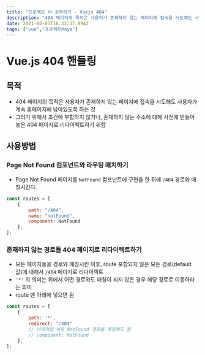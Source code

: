 ```yaml
---
title: "프로젝트 더 공부하기 - Vuejs 404"
description: "404 페이지의 목적은 사용자가 존재하지 않는 페이지에 접속을 시도해도 사용자가 계속 홈페이지에 남아있도록 하는 것그러기 위해서 조건에 부합하지 않거나, 존재하지 않는 주소에 대해 사전에 만들어 놓은 404 페이지로 리다이렉트하기 위함Page Not Found 페이지를"
date: 2021-06-05T16:33:37.894Z
tags: ["vue","프로젝트Moya"]
---
```


# Vue.js 404 핸들링

## 목적

- 404 페이지의 목적은 사용자가 존재하지 않는 페이지에 접속을 시도해도 사용자가 계속 홈페이지에 남아있도록 하는 것
- 그러기 위해서 조건에 부합하지 않거나, 존재하지 않는 주소에 대해 사전에 만들어 놓은 404 페이지로 리다이렉트하기 위함



## 사용방법

### Page Not Found 컴포넌트와 라우팅 매치하기

- Page Not Found 페이지를 `NotFound` 컴포넌트에 구현을 한 뒤에 `/404` 경로와 매칭시킨다.

```javascript
const routes = [
    {
        path: "/404",
        name: "notFound",
        component: NotFound
    },
];
```



### 존재하지 않는 경로들 404 페이지로 리다이렉트하기

- 모든 페이지들을 경로와 매칭시킨 이후, route 포함되지 않은 모든 경로(default 값)에 대해서 `/404` 페이지로 리다이렉트
- `'*'` 의 의미는 위에서 어떤 경로와도 매칭이 되지 않은 경우 해당 경로로 이동하라는 의미
- route 맨 아래에 넣으면 됨

```javascript
const routes = [
    {
        path: '*',
        redirect: "/404"
      	// 아래처럼 바로 NotFound 경로를 매칭해도 됨
      	// component: NotFound
    },
];
```


